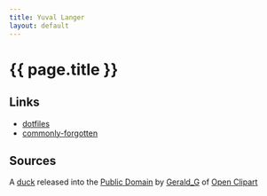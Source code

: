 ```yaml
---
title: Yuval Langer
layout: default
---
```

{{ page.title }}
=======================

Links
-----

* [dotfiles](https://github.com/yuvallanger/dotfiles)
* [commonly-forgotten](https://yuvallanger.github.com/commonly-forgotten)

Sources
-------
A [duck] released into the [Public Domain] by [Gerald_G] of [Open Clipart]

[Public Domain]: https://openclipart.org/share
[duck]: https://openclipart.org/detail/8879/rubber-duck-by-gerald_g-8879
[Gerald_G]: https://openclipart.org/user-detail/Gerald_G
[Open Clipart]: https://openclipart.org

